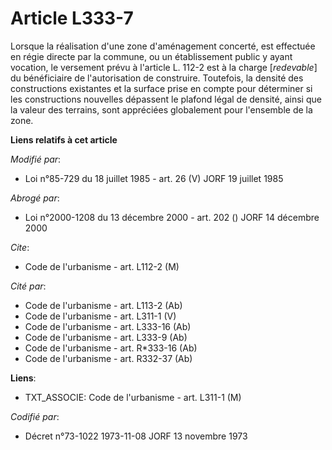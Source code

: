 # Article L333-7

Lorsque la réalisation d'une zone d'aménagement concerté, est effectuée en régie directe par la commune, ou un établissement
public y ayant vocation, le versement prévu à l'article L. 112-2 est à la charge [*redevable*] du bénéficiaire de
l'autorisation de construire. Toutefois, la densité des constructions existantes et la surface prise en compte pour
déterminer si les constructions nouvelles dépassent le plafond légal de densité, ainsi que la valeur des terrains, sont
appréciées globalement pour l'ensemble de la zone.

**Liens relatifs à cet article**

_Modifié par_:

  - Loi n°85-729 du 18 juillet 1985 - art. 26 (V) JORF 19 juillet 1985

_Abrogé par_:

  - Loi n°2000-1208 du 13 décembre 2000 - art. 202 () JORF 14 décembre 2000

_Cite_:

  - Code de l'urbanisme - art. L112-2 (M)

_Cité par_:

  - Code de l'urbanisme - art. L113-2 (Ab)
  - Code de l'urbanisme - art. L311-1 (V)
  - Code de l'urbanisme - art. L333-16 (Ab)
  - Code de l'urbanisme - art. L333-9 (Ab)
  - Code de l'urbanisme - art. R*333-16 (Ab)
  - Code de l'urbanisme - art. R332-37 (Ab)

**Liens**:

  - TXT_ASSOCIE: Code de l'urbanisme - art. L311-1 (M)

_Codifié par_:

  - Décret n°73-1022 1973-11-08 JORF 13 novembre 1973
